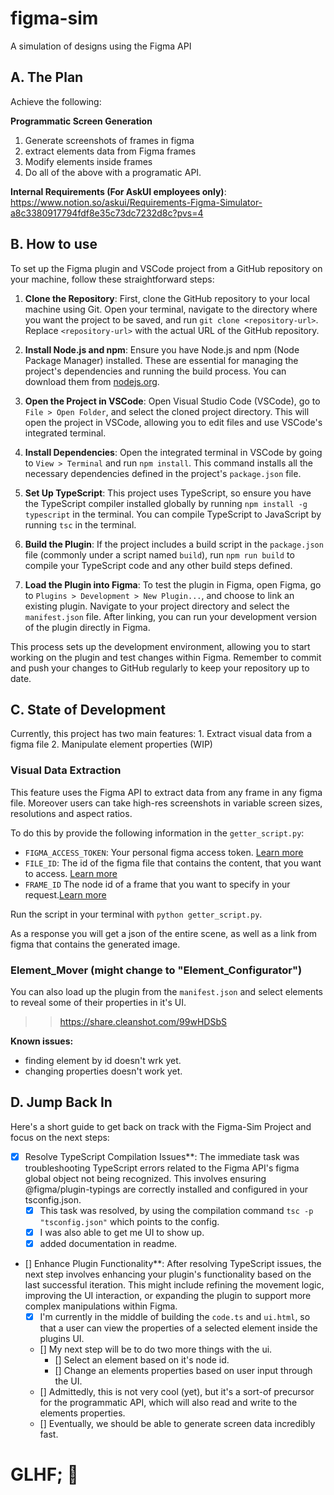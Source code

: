 # figma-sim
A simulation of designs using the Figma API

## A. The Plan

Achieve the following:

**Programmatic Screen Generation**
1. Generate screenshots of frames in figma
2. extract elements data from Figma frames
3. Modify elements inside frames
4. Do all of the above with a programatic API.

**Internal Requirements (For AskUI employees only)**: https://www.notion.so/askui/Requirements-Figma-Simulator-a8c3380917794fdf8e35c73dc7232d8c?pvs=4

## B. How to use

To set up the Figma plugin and VSCode project from a GitHub repository on your machine, follow these straightforward steps:

1. **Clone the Repository**: First, clone the GitHub repository to your local machine using Git. Open your terminal, navigate to the directory where you want the project to be saved, and run `git clone <repository-url>`. Replace `<repository-url>` with the actual URL of the GitHub repository.

2. **Install Node.js and npm**: Ensure you have Node.js and npm (Node Package Manager) installed. These are essential for managing the project's dependencies and running the build process. You can download them from [nodejs.org](https://nodejs.org/).

3. **Open the Project in VSCode**: Open Visual Studio Code (VSCode), go to `File > Open Folder`, and select the cloned project directory. This will open the project in VSCode, allowing you to edit files and use VSCode's integrated terminal.

4. **Install Dependencies**: Open the integrated terminal in VSCode by going to `View > Terminal` and run `npm install`. This command installs all the necessary dependencies defined in the project's `package.json` file.

5. **Set Up TypeScript**: This project uses TypeScript, so ensure you have the TypeScript compiler installed globally by running `npm install -g typescript` in the terminal. You can compile TypeScript to JavaScript by running `tsc` in the terminal.

6. **Build the Plugin**: If the project includes a build script in the `package.json` file (commonly under a script named `build`), run `npm run build` to compile your TypeScript code and any other build steps defined.

7. **Load the Plugin into Figma**: To test the plugin in Figma, open Figma, go to `Plugins > Development > New Plugin...`, and choose to link an existing plugin. Navigate to your project directory and select the `manifest.json` file. After linking, you can run your development version of the plugin directly in Figma.

This process sets up the development environment, allowing you to start working on the plugin and test changes within Figma. Remember to commit and push your changes to GitHub regularly to keep your repository up to date.

## C. State of Development

Currently, this project has two main features:
    1. Extract visual data from a figma file
    2. Manipulate element properties (WIP)

### Visual Data Extraction
This feature uses the Figma API to extract data from any frame in any figma file. Moreover users can take high-res screenshots in variable screen sizes, resolutions and aspect ratios.

To do this by provide the following information in the `getter_script.py`:

- `FIGMA_ACCESS_TOKEN`: Your personal figma access token. [Learn more](https://help.figma.com/hc/en-us/articles/8085703771159-Manage-personal-access-tokens)
- `FILE_ID`: The id of the figma file that contains the content, that you want to access. [Learn more](https://help.figma.com/hc/en-us/articles/360052378433-Bubble-and-Figma#:~:text=The%20file%20ID%20is%20the,from%20your%20browser's%20address%20bar.)
- `FRAME_ID` The node id of a frame that you want to specify in your request.[Learn more](https://www.figma.com/plugin-docs/api/FrameNode/)

Run the script in your terminal with `python getter_script.py`.

As a response you will get a json of the entire scene, as well as a link from figma that contains the generated image.

### Element_Mover (might change to "Element_Configurator")

You can also load up the plugin from the `manifest.json` and select elements to reveal some of their properties in it's UI.

>> https://share.cleanshot.com/99wHDSbS

**Known issues:**
- finding element by id doesn't wrk yet.
- changing properties doesn't work yet.

## D. Jump Back In

Here's a short guide to get back on track with the Figma-Sim Project and focus on the next steps:

- [x] Resolve TypeScript Compilation Issues**: The immediate task was troubleshooting TypeScript errors related to the Figma API's figma global object not being recognized. This involves ensuring @figma/plugin-typings are correctly installed and configured in your tsconfig.json.
    - [x] This task was resolved, by using the compilation command `tsc -p "tsconfig.json"` which points to the config.
    - [x] I was also able to get me UI to show up.
    - [x] added documentation in readme.

- [] Enhance Plugin Functionality**: After resolving TypeScript issues, the next step involves enhancing your plugin's functionality based on the last successful iteration. This might include refining the movement logic, improving the UI interaction, or expanding the plugin to support more complex manipulations within Figma.
    - [x] I'm currently in the middle of building the `code.ts` and `ui.html`, so that a user can view the properties of a selected element inside the plugins UI.
    - [] My next step will be to do two more things with the ui.
        - [] Select an element based on it's node id.
        - [] Change an elements properties based on user input through the UI.          
    - [] Admittedly, this is not very cool (yet), but it's a sort-of precursor for the programmatic API, which will also read and write to the elements properties.
    - [] Eventually, we should be able to generate screen data incredibly fast.

# GLHF; 🫡

